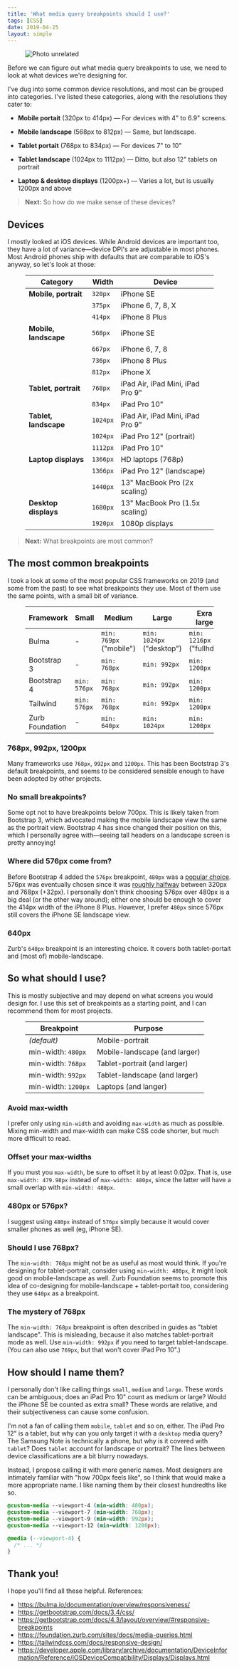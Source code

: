 ```yaml
---
title: 'What media query breakpoints should I use?'
tags: [CSS]
date: 2019-04-25
layout: simple
---
```


<figure class='cover'>
<img src='https://source.unsplash.com/SO5jpAT2bN8/600x700' alt='Photo unrelated' />
</figure>

Before we can figure out what media query breakpoints to use, we need to look at what devices we're designing for.

I've dug into some common device resolutions, and most can be grouped into categories. I've listed these categories, along with the resolutions they cater to:

- **Mobile portait** (320px to 414px) &mdash; For devices with 4" to 6.9" screens.

- **Mobile landscape** (568px to 812px) &mdash; Same, but landscape.

- **Tablet portait** (768px to 834px) &mdash; For devices 7" to 10"

- **Tablet landscape** (1024px to 1112px) &mdash; Ditto, but also 12" tablets on portrait

- **Laptop & desktop displays** (1200px+) &mdash; Varies a lot, but is usually 1200px and above

> **Next:** So how do we make sense of these devices?

## Devices

I mostly looked at iOS devices. While Android devices are important too, they have a lot of variance&mdash;device DPI's are adjustable in most phones. Most Android phones ship with defaults that are comparable to iOS's anyway, so let's look at those:

<figure class='table'>

| Category              | Width    | Device                           |
| --------------------- | -------- | -------------------------------- |
| **Mobile, portrait**  | `320px`  | iPhone SE                        |
|                       | `375px`  | iPhone 6, 7, 8, X                |
|                       | `414px`  | iPhone 8 Plus                    |
| **Mobile, landscape** | `568px`  | iPhone SE                        |
|                       | `667px`  | iPhone 6, 7, 8                   |
|                       | `736px`  | iPhone 8 Plus                    |
|                       | `812px`  | iPhone X                         |
| **Tablet, portrait**  | `768px`  | iPad Air, iPad Mini, iPad Pro 9" |
|                       | `834px`  | iPad Pro 10"                     |
| **Tablet, landscape** | `1024px` | iPad Air, iPad Mini, iPad Pro 9" |
|                       | `1024px` | iPad Pro 12" (portrait)          |
|                       | `1112px` | iPad Pro 10"                     |
| **Laptop displays**   | `1366px` | HD laptops (768p)                |
|                       | `1366px` | iPad Pro 12" (landscape)         |
|                       | `1440px` | 13" MacBook Pro (2x scaling)     |
| **Desktop displays**  | `1680px` | 13" MacBook Pro (1.5x scaling)   |
|                       | `1920px` | 1080p displays                   |

</figure>

> **Next:** What breakpoints are most common?

## The most common breakpoints

I took a look at some of the most popular CSS frameworks on 2019 (and some from the past) to see what breakpoints they use. Most of them use the same points, with a small bit of variance.

<figure class='table'>

| Framework       | Small        | Medium                       | Large                          | Exra large                    |
| --------------- | ------------ | ---------------------------- | ------------------------------ | ----------------------------- |
| Bulma           | -            | `min: 769px` <br> ("mobile") | `min: 1024px` <br> ("desktop") | `min: 1216px` <br> ("fullhd") |
| Bootstrap 3     | -            | `min: 768px`                 | `min: 992px`                   | `min: 1200px`                 |
| Bootstrap 4     | `min: 576px` | `min: 768px`                 | `min: 992px`                   | `min: 1200px`                 |
| Tailwind        | `min: 576px` | `min: 768px`                 | `min: 992px`                   | `min: 1200px`                 |
| Zurb Foundation | -            | `min: 640px`                 | `min: 1024px`                  | `min: 1200px`                 |

</figure>

### 768px, 992px, 1200px

Many frameworks use `768px`, `992px` and `1200px`. This has been Bootstrap 3's default breakpoints, and seems to be considered sensible enough to have been adopted by other projects.

### No small breakpoints?

Some opt not to have breakpoints below 700px. This is likely taken from Bootstrap 3, which advocated making the mobile landscape view the same as the portrait view. Bootstrap 4 has since changed their position on this, which I personally agree with&mdash;seeing tall headers on a landscape screen is pretty annoying!

### Where did 576px come from?

Before Bootstrap 4 added the `576px` breakpoint, `480px` was a [popular choice](https://github.com/twbs/bootstrap/issues/10203). 576px was eventually chosen since it was [roughly halfway](https://github.com/twbs/bootstrap/issues/21333) between 320px and 768px (+32px). I personally don't think choosing 576px over 480px is a big deal (or the other way around); either one should be enough to cover the 414px width of the iPhone 8 Plus. However, I prefer `480px` since 576px still covers the iPhone SE landscape view.

### 640px

Zurb's `640px` breakpoint is an interesting choice. It covers both tablet-portait and (most of) mobile-landscape.

## So what should I use?

This is mostly subjective and may depend on what screens you would design for. I use this set of breakpoints as a starting point, and I can recommend them for most projects.

<figure class='table'>

| Breakpoint          | Purpose                       |
| ------------------- | ----------------------------- |
| _(default)_         | Mobile-portrait               |
| min-width: `480px`  | Mobile-landscape (and larger) |
| min-width: `768px`  | Tablet-portrait (and larger)  |
| min-width: `992px`  | Tablet-landscape (and larger) |
| min-width: `1200px` | Laptops (and langer)          |

</figure>

### Avoid max-width

I prefer only using `min-width` and avoiding `max-width` as much as possible. Mixing min-width and max-width can make CSS code shorter, but much more difficult to read.

### Offset your max-widths

If you must you `max-width`, be sure to offset it by at least 0.02px. That is, use `max-width: 479.98px` instead of `max-width: 480px`, since the latter will have a small overlap with `min-width: 480px`.

### 480px or 576px?

I suggest using `480px` instead of `576px` simply because it would cover smaller phones as well (eg, iPhone SE).

### Should I use 768px?

The `min-width: 768px` might not be as useful as most would think. If you're designing for tablet-portrait, consider using `min-width: 480px`, it might look good on mobile-landscape as well. Zurb Foundation seems to promote this idea of co-designing for mobile-landscape + tablet-portait too, considering they use `640px` as a breakpoint.

### The mystery of 768px

The `min-width: 768px` breakpoint is often described in guides as "tablet landscape". This is misleading, because it also matches tablet-portrait mode as well. Use `min-width: 992px` if you need to target tablet-landscape. (You can also use `769px`, but that won't cover iPad Pro 10".)

## How should I name them?

I personally don't like calling things `small`, `medium` and `large`. These words can be ambiguous; does an iPad Pro 10" count as medium or large? Would the iPhone SE be counted as extra small? These words are relative, and their subjectiveness can cause some confusion.

I'm not a fan of calling them `mobile`, `tablet` and so on, either. The iPad Pro 12" is a tablet, but why can you only target it with a `desktop` media query? The Samsung Note is technically a phone, but why is it covered with `tablet`? Does `tablet` account for landscape or portrait? The lines between device classifications are a bit blurry nowadays.

Instead, I propose calling it with more generic names. Most designers are intimately familiar with "how 700px feels like", so I think that would make a more appropriate name. I like naming them by their closest hundredths like so.

```css
@custom-media --viewport-4 (min-width: 480px);
@custom-media --viewport-7 (min-width: 768px);
@custom-media --viewport-9 (min-width: 992px);
@custom-media --viewport-12 (min-width: 1200px);
```

```css
@media (--viewport-4) {
  /* ... */
}
```

## Thank you!

I hope you'll find all these helpful. References:

- https://bulma.io/documentation/overview/responsiveness/
- https://getbootstrap.com/docs/3.4/css/
- https://getbootstrap.com/docs/4.3/layout/overview/#responsive-breakpoints
- https://foundation.zurb.com/sites/docs/media-queries.html
- https://tailwindcss.com/docs/responsive-design/
- https://developer.apple.com/library/archive/documentation/DeviceInformation/Reference/iOSDeviceCompatibility/Displays/Displays.html
